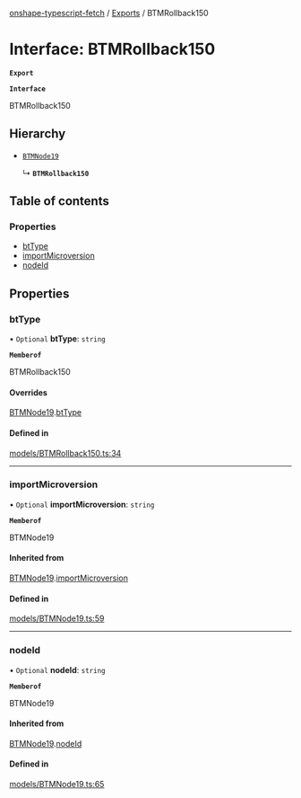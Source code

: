 [onshape-typescript-fetch](../README.md) / [Exports](../modules.md) / BTMRollback150

# Interface: BTMRollback150

**`Export`**

**`Interface`**

BTMRollback150

## Hierarchy

- [`BTMNode19`](BTMNode19.md)

  ↳ **`BTMRollback150`**

## Table of contents

### Properties

- [btType](BTMRollback150.md#bttype)
- [importMicroversion](BTMRollback150.md#importmicroversion)
- [nodeId](BTMRollback150.md#nodeid)

## Properties

### btType

• `Optional` **btType**: `string`

**`Memberof`**

BTMRollback150

#### Overrides

[BTMNode19](BTMNode19.md).[btType](BTMNode19.md#bttype)

#### Defined in

[models/BTMRollback150.ts:34](https://github.com/toebes/onshape-typescript-fetch/blob/3e11ae1/models/BTMRollback150.ts#L34)

___

### importMicroversion

• `Optional` **importMicroversion**: `string`

**`Memberof`**

BTMNode19

#### Inherited from

[BTMNode19](BTMNode19.md).[importMicroversion](BTMNode19.md#importmicroversion)

#### Defined in

[models/BTMNode19.ts:59](https://github.com/toebes/onshape-typescript-fetch/blob/3e11ae1/models/BTMNode19.ts#L59)

___

### nodeId

• `Optional` **nodeId**: `string`

**`Memberof`**

BTMNode19

#### Inherited from

[BTMNode19](BTMNode19.md).[nodeId](BTMNode19.md#nodeid)

#### Defined in

[models/BTMNode19.ts:65](https://github.com/toebes/onshape-typescript-fetch/blob/3e11ae1/models/BTMNode19.ts#L65)
